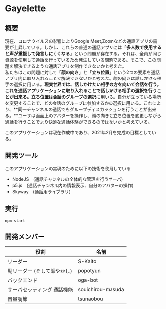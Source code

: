 # Gayelette
## 概要
現在、コロナウイルスの影響によりGoogle Meet,Zoomなどの通話アプリの需要が上昇している。しかし、これらの普通の通話アプリには「**多人数で使用すると声が重複して発言しにくくなる**」という問題が存在する。それは、全員が同じ資源を使用して通話を行っているため発生している問題である。そこで、この問題を解決できるような通話アプリを制作できないかと考えた。  
私たちはこの問題に対して「**顔の向き**」と「**立ち位置**」という2つの要素を通話アプリ内に取り入れることで解決できないかと考えた。顔の向きは話しかける相手の選択に用いる。**現実世界では、話しかけたい相手の方を向いて会話を行う。**これを通話アプリケーションに取り入れることで話しかける相手の選択を行うことが出来る。立ち位置は**会話のグループの選択**に用いる。自分が立っている場所を変更することで、どの会話のグループに参加するかの選択に用いる。これにより、**同一チャンネルの通話でもグループディスカッションを行うことが出来る。**ユーザは画面上のアバターを操作し、顔の向きと立ち位置を変更しながら通話を行うことでより快適な通話体験ができるのではないかと考えている。  
  
このアプリケーションは現在作成中であり、2021年2月を完成の目標としている。  

## 開発ツール
このアプリケーションの実現のために以下の技術を使用している
* NodeJS　(通話チャンネルの全体的な管理を行うサーバ)
* p5.js　(通話チャンネル内の情報表示、自分のアバターの操作)
* Skyway　(通話用ライブラリ)

## 実行
```
npm start
```

## 開発メンバー
|役割|名前|
|---|---|
|リーダー|S-Kaito|
|副リーダー  (そして賑やかし)|popotyun|
|バックエンド|oga-bot|
|サーバセッティング  通話機能|souichirou-masuda|
|音量調節|tsunaobou|
